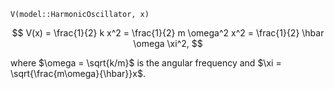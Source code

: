 `V(model::HarmonicOscillator, x)`

$$
V(x)
= \frac{1}{2} k x^2
= \frac{1}{2} m \omega^2 x^2
= \frac{1}{2} \hbar \omega \xi^2,
$$

where $\omega = \sqrt{k/m}$ is the angular frequency and $\xi = \sqrt{\frac{m\omega}{\hbar}}x$.
